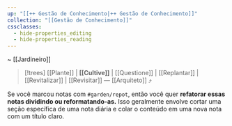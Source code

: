 ```yaml
---
up: "[[++ Gestão de Conhecimento|++ Gestão de Conhecimento]]"
collection: "[[Gestão de Conhecimento]]"
cssclasses:
  - hide-properties_editing
  - hide-properties_reading
---
```

~ [[Jardineiro]]

> [!trees] [[Plante]] | **[[Cultive]]** | [[Questione]] | [[Replantar]] | [[Revitalizar]] | [[Revisitar]] — [[Arquiteto]] ⤴️  

Se você marcou notas com `#garden/repot`, então você quer **refatorar essas notas dividindo ou reformatando-as.** Isso geralmente envolve cortar uma seção específica de uma nota diária e colar o conteúdo em uma nova nota com um título claro.
